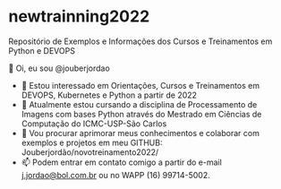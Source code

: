 # newtrainning2022
Repositório de Exemplos e Informações dos Cursos e Treinamentos em Python e DEVOPS

👋 Oi, eu sou @jouberjordao
- 👀 Estou interessado em Orientações, Cursos e Treinamentos em DEVOPS, Kubernetes e Python a partir de 2022
- 🌱 Atualmente estou cursando a disciplina de Processamento de Imagens com bases Python através do Mestrado em Ciências de Computação do ICMC-USP-São Carlos
- 💞 Vou procurar aprimorar meus conhecimentos e colaborar com exemplos e projetos em meu GITHUB: Jouberjordão/novotreinamento2022/ 
- 📫 Podem entrar em contato comigo a partir do e-mail j.jordao@bol.com.br ou no WAPP (16) 99714-5002.
